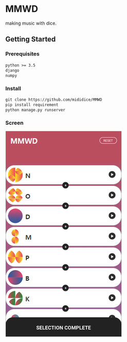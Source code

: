 # MMWD

making music with dice. 

## Getting Started

### Prerequisites

```
python >= 3.5
django
numpy

```

### Install

```
git clone https://github.com/mididice/MMWD
pip install requirement
python manage.py runserver
```

### Screen

![mmwd](https://github.com/mididice/MMWD/blob/master/main.PNG)

